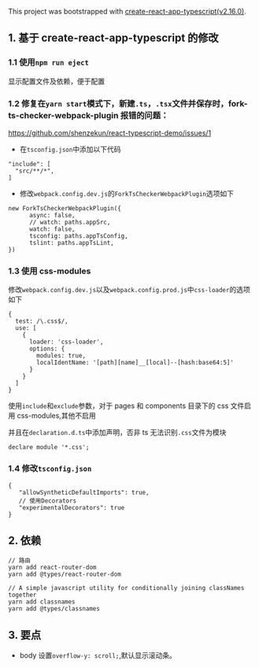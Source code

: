 This project was bootstrapped with [create-react-app-typescript(v2.16.0)](https://github.com/wmonk/create-react-app-typescript).

## 1. 基于 create-react-app-typescript 的修改

### 1.1 使用`npm run eject`

显示配置文件及依赖，便于配置

### 1.2 修复在`yarn start`模式下，新建`.ts`，`.tsx`文件并保存时，fork-ts-checker-webpack-plugin 报错的问题：

https://github.com/shenzekun/react-typescript-demo/issues/1

- 在`tsconfig.json`中添加以下代码

```
"include": [
  "src/**/*",
]
```

- 修改`webpack.config.dev.js`的`ForkTsCheckerWebpackPlugin`选项如下

```
new ForkTsCheckerWebpackPlugin({
      async: false,
      // watch: paths.appSrc,
      watch: false,
      tsconfig: paths.appTsConfig,
      tslint: paths.appTsLint,
})
```

### 1.3 使用 css-modules

修改`webpack.config.dev.js`以及`webpack.config.prod.js`中`css-loader`的选项如下

```
{
  test: /\.css$/,
  use: [
    {
      loader: 'css-loader',
      options: {
        modules: true,
        localIdentName: '[path][name]__[local]--[hash:base64:5]'
      }
    }
  ]
}
```

使用`include`和`exclude`参数，对于 pages 和 components 目录下的 css 文件启用 css-modules,其他不启用

并且在`declaration.d.ts`中添加声明，否非 ts 无法识别`.css`文件为模块

```
declare module '*.css';
```

### 1.4 修改`tsconfig.json`

```
{
   "allowSyntheticDefaultImports": true,
   // 使用Decorators
   "experimentalDecorators": true
}
```

## 2. 依赖

```
// 路由
yarn add react-router-dom
yarn add @types/react-router-dom

// A simple javascript utility for conditionally joining classNames together
yarn add classnames
yarn add @types/classnames
```

## 3. 要点

- body 设置`overflow-y: scroll;`,默认显示滚动条。
